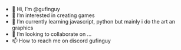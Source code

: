- 👋 Hi, I’m @gufinguy
- 👀 I’m interested in creating games
- 🌱 I’m currently learning javascript, python but mainly i do the art an graphics
- 💞️ I’m looking to collaborate on ...
- 📫 How to reach me on discord gufinguy

<!---
gufinguy/gufinguy is a ✨ special ✨ repository because its `README.md` (this file) appears on your GitHub profile.
You can click the Preview link to take a look at your changes.
--->
